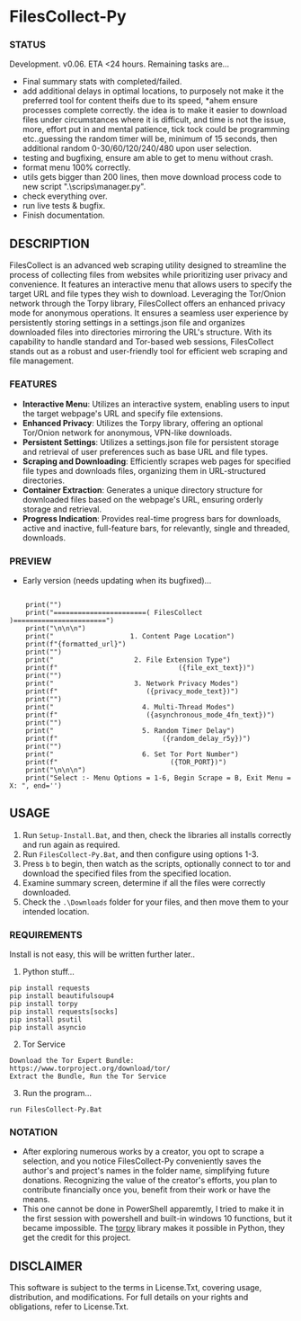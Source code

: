 # FilesCollect-Py

### STATUS
Development. v0.06. ETA <24 hours. Remaining tasks are...
- Final summary stats with completed/failed.
- add additional delays in optimal locations, to purposely not make it the preferred tool for content theifs due to its speed, *ahem ensure processes complete correctly. the idea is to make it easier to download files under circumstances where it is difficult, and time is not the issue, more, effort put in and mental patience, tick tock could be programming etc..guessing the random timer will be, minimum of 15 seconds, then additional random 0-30/60/120/240/480 upon user selection. 
- testing and bugfixing, ensure am able to get to menu without crash.
- format menu 100% correctly. 
- utils gets bigger than 200 lines, then move download process code to new script ".\scrips\manager.py". 
- check everything over.
- run live tests & bugfix.
- Finish documentation.

## DESCRIPTION
FilesCollect is an advanced web scraping utility designed to streamline the process of collecting files from websites while prioritizing user privacy and convenience. It features an interactive menu that allows users to specify the target URL and file types they wish to download. Leveraging the Tor/Onion network through the Torpy library, FilesCollect offers an enhanced privacy mode for anonymous operations. It ensures a seamless user experience by persistently storing settings in a settings.json file and organizes downloaded files into directories mirroring the URL's structure. With its capability to handle standard and Tor-based web sessions, FilesCollect stands out as a robust and user-friendly tool for efficient web scraping and file management. 

### FEATURES
- **Interactive Menu**: Utilizes an interactive system, enabling users to input the target webpage's URL and specify file extensions.
- **Enhanced Privacy**: Utilizes the Torpy library, offering an optional Tor/Onion network for anonymous, VPN-like downloads.
- **Persistent Settings**: Utilizes a settings.json file for persistent storage and retrieval of user preferences such as base URL and file types.
- **Scraping and Downloading**: Efficiently scrapes web pages for specified file types and downloads files, organizing them in URL-structured directories.
- **Container Extraction**: Generates a unique directory structure for downloaded files based on the webpage's URL, ensuring orderly storage and retrieval.
- **Progress Indication**: Provides real-time progress bars for downloads, active and inactive, full-feature bars, for relevantly, single and threaded, downloads.

### PREVIEW
- Early version (needs updating when its bugfixed)...
```

    print("")
    print("=======================( FilesCollect )=======================")
    print("\n\n\n")
    print("                   1. Content Page Location")
    print(f"{formatted_url}")
    print("")
    print("                    2. File Extension Type")
    print(f"                              ({file_ext_text})")
    print("")
    print("                    3. Network Privacy Modes")
    print(f"                      ({privacy_mode_text})")
    print("")
    print("                      4. Multi-Thread Modes")
    print(f"                      ({asynchronous_mode_4fn_text})")
    print("") 
    print("                      5. Random Timer Delay")
    print(f"                          ({random_delay_r5y})")
    print("")
    print("                      6. Set Tor Port Number")
    print(f"                            ({TOR_PORT})")
    print("\n\n\n")
    print("Select :- Menu Options = 1-6, Begin Scrape = B, Exit Menu = X: ", end='')

```

## USAGE
1. Run `Setup-Install.Bat`, and then, check the libraries all installs correctly and run again as required.
2. Run `FilesCollect-Py.Bat`, and then configure using options 1-3.
3. Press `b` to begin, then watch as the scripts, optionally connect to tor and download the specified files from the specified location.
4. Examine summary screen, determine if all the files were correctly downloaded.
5. Check the `.\Downloads` folder for your files, and then move them to your intended location.    

### REQUIREMENTS
Install is not easy, this will be written further later..
1. Python stuff...
```
pip install requests
pip install beautifulsoup4
pip install torpy
pip install requests[socks]
pip install psutil
pip install asyncio
```
2. Tor Service
```
Download the Tor Expert Bundle: https://www.torproject.org/download/tor/
Extract the Bundle, Run the Tor Service
```
3. Run the program...
```
run FilesCollect-Py.Bat
```


### NOTATION
- After exploring numerous works by a creator, you opt to scrape a selection, and you notice FilesCollect-Py conveniently saves the author's and project's names in the folder name, simplifying future donations. Recognizing the value of the creator's efforts, you plan to contribute financially once you, benefit from their work or have the means.
- This one cannot be done in PowerShell apparemtly, I tried to make it in the first session with powershell and built-in windows 10 functions, but it became impossible. The [torpy](https://pypi.org/project/torpy/) library makes it possible in Python, they get the credit for this project.


## DISCLAIMER
This software is subject to the terms in License.Txt, covering usage, distribution, and modifications. For full details on your rights and obligations, refer to License.Txt.
